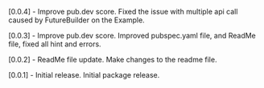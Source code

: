 [0.0.4] - Improve pub.dev score.
Fixed the issue with multiple api call caused by FutureBuilder on the Example.

[0.0.3] - Improve pub.dev score.
Improved pubspec.yaml file, and ReadMe file, fixed all hint and errors.

[0.0.2] - ReadMe file update.
Make changes to the readme file.

[0.0.1] - Initial release.
Initial package release.
